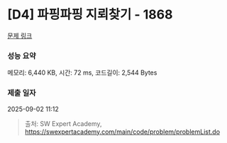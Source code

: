 # [D4] 파핑파핑 지뢰찾기 - 1868 

[문제 링크](https://swexpertacademy.com/main/code/problem/problemDetail.do?contestProbId=AV5LwsHaD1MDFAXc) 

### 성능 요약

메모리: 6,440 KB, 시간: 72 ms, 코드길이: 2,544 Bytes

### 제출 일자

2025-09-02 11:12



> 출처: SW Expert Academy, https://swexpertacademy.com/main/code/problem/problemList.do